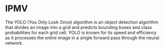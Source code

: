 # IPMV
The YOLO (You Only Look Once) algorithm is an object detection algorithm that divides an  image into a grid and predicts bounding boxes and class probabilities for each grid cell. YOLO is  known for its speed and efficiency as it processes the entire image in a single forward pass  through the neural network.

